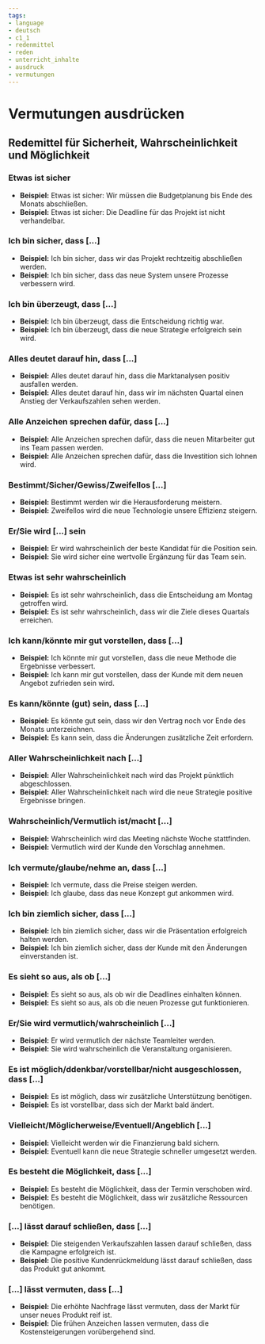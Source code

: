 ```yaml
---
tags:
- language
- deutsch
- c1_1
- redenmittel
- reden
- unterricht_inhalte
- ausdruck
- vermutungen
---
```


# Vermutungen ausdrücken

## Redemittel für Sicherheit, Wahrscheinlichkeit und Möglichkeit

### Etwas ist sicher

- __Beispiel:__ Etwas ist sicher: Wir müssen die Budgetplanung bis Ende des Monats abschließen.
- __Beispiel:__ Etwas ist sicher: Die Deadline für das Projekt ist nicht verhandelbar.

### Ich bin sicher, dass [...]

- __Beispiel:__ Ich bin sicher, dass wir das Projekt rechtzeitig abschließen werden.
- __Beispiel:__ Ich bin sicher, dass das neue System unsere Prozesse verbessern wird.

### Ich bin überzeugt, dass [...]

- __Beispiel:__ Ich bin überzeugt, dass die Entscheidung richtig war.
- __Beispiel:__ Ich bin überzeugt, dass die neue Strategie erfolgreich sein wird.

### Alles deutet darauf hin, dass [...]

- __Beispiel:__ Alles deutet darauf hin, dass die Marktanalysen positiv ausfallen werden.
- __Beispiel:__ Alles deutet darauf hin, dass wir im nächsten Quartal einen Anstieg der Verkaufszahlen sehen werden.

### Alle Anzeichen sprechen dafür, dass [...]

- __Beispiel:__ Alle Anzeichen sprechen dafür, dass die neuen Mitarbeiter gut ins Team passen werden.
- __Beispiel:__ Alle Anzeichen sprechen dafür, dass die Investition sich lohnen wird.

### Bestimmt/Sicher/Gewiss/Zweifellos [...]

- __Beispiel:__ Bestimmt werden wir die Herausforderung meistern.
- __Beispiel:__ Zweifellos wird die neue Technologie unsere Effizienz steigern.

### Er/Sie wird [...] sein

- __Beispiel:__ Er wird wahrscheinlich der beste Kandidat für die Position sein.
- __Beispiel:__ Sie wird sicher eine wertvolle Ergänzung für das Team sein.

### Etwas ist sehr wahrscheinlich

- __Beispiel:__ Es ist sehr wahrscheinlich, dass die Entscheidung am Montag getroffen wird.
- __Beispiel:__ Es ist sehr wahrscheinlich, dass wir die Ziele dieses Quartals erreichen.

### Ich kann/könnte mir gut vorstellen, dass [...]

- __Beispiel:__ Ich könnte mir gut vorstellen, dass die neue Methode die Ergebnisse verbessert.
- __Beispiel:__ Ich kann mir gut vorstellen, dass der Kunde mit dem neuen Angebot zufrieden sein wird.

### Es kann/könnte (gut) sein, dass [...]

- __Beispiel:__ Es könnte gut sein, dass wir den Vertrag noch vor Ende des Monats unterzeichnen.
- __Beispiel:__ Es kann sein, dass die Änderungen zusätzliche Zeit erfordern.

### Aller Wahrscheinlichkeit nach [...]

- __Beispiel:__ Aller Wahrscheinlichkeit nach wird das Projekt pünktlich abgeschlossen.
- __Beispiel:__ Aller Wahrscheinlichkeit nach wird die neue Strategie positive Ergebnisse bringen.

### Wahrscheinlich/Vermutlich ist/macht [...]

- __Beispiel:__ Wahrscheinlich wird das Meeting nächste Woche stattfinden.
- __Beispiel:__ Vermutlich wird der Kunde den Vorschlag annehmen.

### Ich vermute/glaube/nehme an, dass [...]

- __Beispiel:__ Ich vermute, dass die Preise steigen werden.
- __Beispiel:__ Ich glaube, dass das neue Konzept gut ankommen wird.

### Ich bin ziemlich sicher, dass [...]

- __Beispiel:__ Ich bin ziemlich sicher, dass wir die Präsentation erfolgreich halten werden.
- __Beispiel:__ Ich bin ziemlich sicher, dass der Kunde mit den Änderungen einverstanden ist.

### Es sieht so aus, als ob [...]

- __Beispiel:__ Es sieht so aus, als ob wir die Deadlines einhalten können.
- __Beispiel:__ Es sieht so aus, als ob die neuen Prozesse gut funktionieren.

### Er/Sie wird vermutlich/wahrscheinlich [...]

- __Beispiel:__ Er wird vermutlich der nächste Teamleiter werden.
- __Beispiel:__ Sie wird wahrscheinlich die Veranstaltung organisieren.

### Es ist möglich/ddenkbar/vorstellbar/nicht ausgeschlossen, dass [...]

- __Beispiel:__ Es ist möglich, dass wir zusätzliche Unterstützung benötigen.
- __Beispiel:__ Es ist vorstellbar, dass sich der Markt bald ändert.

### Vielleicht/Möglicherweise/Eventuell/Angeblich [...]

- __Beispiel:__ Vielleicht werden wir die Finanzierung bald sichern.
- __Beispiel:__ Eventuell kann die neue Strategie schneller umgesetzt werden.

### Es besteht die Möglichkeit, dass [...]

- __Beispiel:__ Es besteht die Möglichkeit, dass der Termin verschoben wird.
- __Beispiel:__ Es besteht die Möglichkeit, dass wir zusätzliche Ressourcen benötigen.

### [...] lässt darauf schließen, dass [...]

- __Beispiel:__ Die steigenden Verkaufszahlen lassen darauf schließen, dass die Kampagne erfolgreich ist.
- __Beispiel:__ Die positive Kundenrückmeldung lässt darauf schließen, dass das Produkt gut ankommt.

### [...] lässt vermuten, dass [...]

- __Beispiel:__ Die erhöhte Nachfrage lässt vermuten, dass der Markt für unser neues Produkt reif ist.
- __Beispiel:__ Die frühen Anzeichen lassen vermuten, dass die Kostensteigerungen vorübergehend sind.
